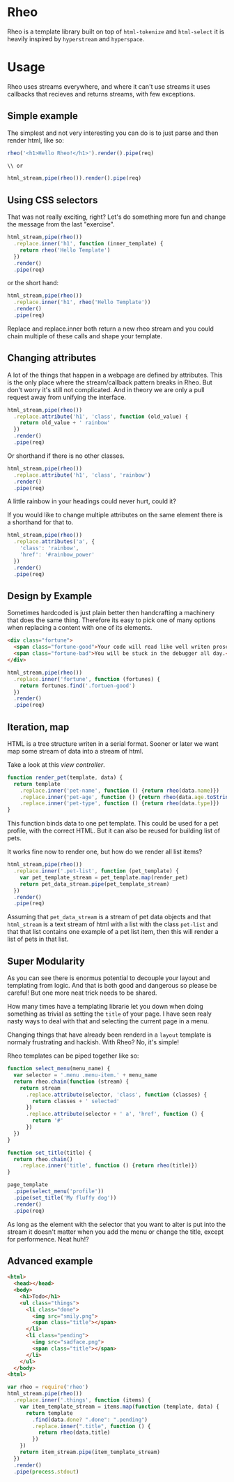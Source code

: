# Rheo

Rheo is a template library built on top of `html-tokenize` and `html-select`
it is heavily inspired by `hyperstream` and `hyperspace`.

# Usage

Rheo uses streams everywhere, and where it can't use streams it uses callbacks
that recieves and returns streams, with few exceptions.

## Simple example
The simplest and not very interesting you can do is to just parse and then
render html, like so:

```js
rheo('<h1>Hello Rheo!</h1>').render().pipe(req)

\\ or

html_stream,pipe(rheo()).render().pipe(req)
```

## Using CSS selectors

That was not really exciting, right? Let's do something more fun and change
the message from the last "exercise".

```js
html_stream,pipe(rheo())
  .replace.inner('h1', function (inner_template) {
    return rheo('Hello Template')
  })
  .render()
  .pipe(req)
```

or the short hand:

```js
html_stream,pipe(rheo())
  .replace.inner('h1', rheo('Hello Template'))
  .render()
  .pipe(req)
```

Replace and replace.inner both return a new rheo stream and you could chain
multiple of these calls and shape your template.

## Changing attributes

A lot of the things that happen in a webpage are defined by attributes. This
is the only place where the stream/callback pattern breaks in Rheo. But don't
worry it's still not complicated. And in theory we are only a pull request away from
unifying the interface.


```js
html_stream,pipe(rheo())
  .replace.attribute('h1', 'class', function (old_value) {
    return old_value + ' rainbow'
  })
  .render()
  .pipe(req)
```

Or shorthand if there is no other classes.

```js
html_stream,pipe(rheo())
  .replace.attribute('h1', 'class', 'rainbow')
  .render()
  .pipe(req)
```

A little rainbow in your headings could never hurt, could it?


If you would like to change multiple attributes on the same element there is a
shorthand for that to.

```js
html_stream,pipe(rheo())
  .replace.attributes('a', {
    'class': 'rainbow',
    'href': '#rainbow_power'
  })
  .render()
  .pipe(req)
```


## Design by Example

Sometimes hardcoded is just plain better then handcrafting a machinery that
does the same thing. Therefore its easy to pick one of many options when
replacing a content with one of its elements.

```html
<div class="fortune">
  <span class="fortune-good">Your code will read like well writen prose.</span>
  <span class="fortune-bad">You will be stuck in the debugger all day.</span>
</div>
```

```js
html_stream,pipe(rheo())
  .replace.inner('fortune', function (fortunes) {
    return fortunes.find('.fortuen-good')
  })
  .render()
  .pipe(req)

```

## Iteration, map

HTML is a tree structure writen in a serial format. Sooner or later we want
map some stream of data into a stream of html.

Take a look at this *view controller*.

```js
function render_pet(template, data) {
  return template
    .replace.inner('pet-name', function () {return rheo(data.name)})
    .replace.inner('pet-age', function () {return rheo(data.age.toString())})
    .replace.inner('pet-type', function () {return rheo(data.type)})
}
```

This function binds data to one pet template. This could be used for a pet
profile, with the correct HTML. But it can also be reused for building list of
pets.

It works fine now to render one, but how do we render all list items?

```js
html_stream,pipe(rheo())
  .replace.inner('.pet-list', function (pet_template) {
    var pet_template_stream = pet_template.map(render_pet)
    return pet_data_stream.pipe(pet_template_stream)
  })
  .render()
  .pipe(req)
```

Assuming that `pet_data_stream` is a stream of pet data objects and that
`html_stream` is a text stream of html with a list with the class `pet-list`
and that that list contains one example of a pet list item, then this will
render a list of pets in that list.

## Super Modularity

As you can see there is enormus potential to decouple your layout and templating
from logic. And that is both good and dangerous so please be careful! But one 
more neat trick needs to be shared.

How many times have a templating librarie let you down when doing something as
trivial as setting the `title` of your page. I have seen realy nasty ways to
deal with that and selecting the current page in a menu.

Changing things that have already been renderd in a `layout` template is
normaly frustrating and hackish. With Rheo? No, it's simple!


Rheo templates can be piped together like so:

```js
function select_menu(menu_name) {
  var selector = '.menu .menu-item.' + menu_name
  return rheo.chain(function (stream) {
    return stream
      .replace.attribute(selector, 'class', function (classes) {
        return classes + ' selected'
      })
      .replace.attribute(selector + ' a', 'href', function () {
        return '#'
      })
  })
}

function set_title(title) {
  return rheo.chain()
    .replace.inner('title', function () {return rheo(title)})
}

page_template
  .pipe(select_menu('profile'))
  .pipe(set_title('My fluffy dog'))
  .render()
  .pipe(req)
```

As long as the element with the selector that you want to alter is put into the
stream it doesn't matter when you add the menu or change the title, except for
performence. Neat huh!?



## Advanced example

```html
<html>
  <head></head>
  <body>
    <h1>Todo</h1>
    <ul class="things">
      <li class="done">
        <img src="smily.png">
        <span class="title"></span>
      </li>
      <li class="pending">
        <img src="sadface.png">
        <span class="title"></span>
      </li>
    </uĺ>
  </body>
<html>
```

```js
var rheo = require('rheo')
html_stream.pipe(rheo())
  .replace.inner('.things', function (items) {
    var item_template_stream = items.map(function (template, data) {
      return template
        .find(data.done? ".done": ".pending")
        .replace.inner(".title", function () {
          return rheo(data,title)
        })
    })
    return item_stream.pipe(item_template_stream)
  })
  .render()
  .pipe(process.stdout)
```
